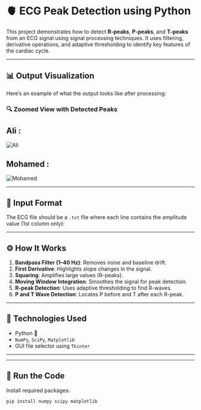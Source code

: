 # 🫀 ECG Peak Detection using Python

This project demonstrates how to detect **R-peaks**, **P-peaks**, and **T-peaks** from an ECG signal using signal processing techniques. It uses filtering, derivative operations, and adaptive thresholding to identify key features of the cardiac cycle.

---

## 📊 Output Visualization

Here’s an example of what the output looks like after processing:

### 🔍 Zoomed View with Detected Peaks

## **Ali :**

![Ali](https://github.com/user-attachments/assets/7a691de3-ebad-48f5-a50f-f5ec06e62c81)

## **Mohamed :**

![Mohamed](https://github.com/user-attachments/assets/d2718b0a-b534-4064-91a7-f0d58c3ef107)


---

## 📁 Input Format

The ECG file should be a `.txt` file where each line contains the amplitude value (1st column only):


---

## ⚙️ How It Works

1. **Bandpass Filter (1–40 Hz)**: Removes noise and baseline drift.
2. **First Derivative**: Highlights slope changes in the signal.
3. **Squaring**: Amplifies large values (R-peaks).
4. **Moving Window Integration**: Smoothes the signal for peak detection.
5. **R-peak Detection**: Uses adaptive thresholding to find R-waves.
6. **P and T Wave Detection**: Locates P before and T after each R-peak.

---

## 🧪 Technologies Used

- Python 🐍
- `NumPy`, `SciPy`, `Matplotlib`
- GUI file selector using `Tkinter`

---
---
## 🚀 Run the Code

Install required packages:

```bash
pip install numpy scipy matplotlib




